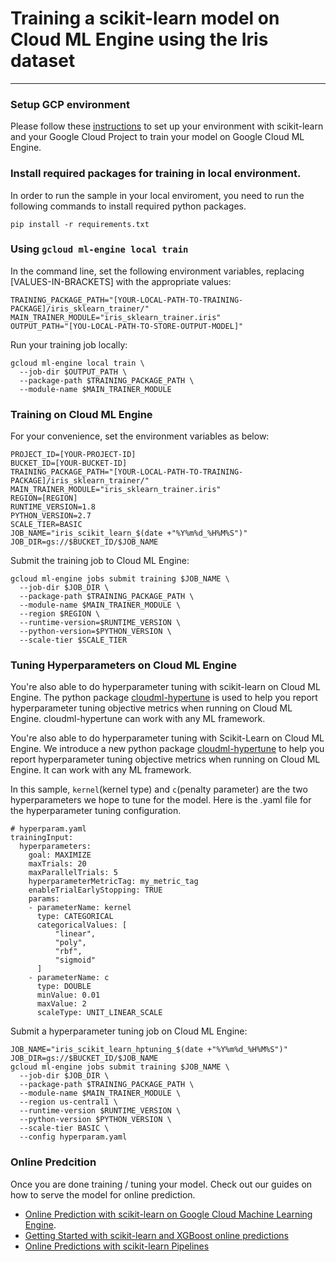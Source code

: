 # Training a scikit-learn model on Cloud ML Engine using the Iris dataset

- - -

### Setup GCP environment
Please follow these [instructions](https://cloud.google.com/ml-engine/docs/scikit/getting-started-training#before_you_begin) to set up your environment with scikit-learn and your Google Cloud Project to train your model on Google Cloud ML Engine.


### Install required packages for training in local environment.
In order to run the sample in your local enviroment, you need to
run the following commands to install required python packages.
```
pip install -r requirements.txt
```

### Using `gcloud ml-engine local train`
In the command line, set the following environment variables, replacing [VALUES-IN-BRACKETS] with the appropriate values:
```
TRAINING_PACKAGE_PATH="[YOUR-LOCAL-PATH-TO-TRAINING-PACKAGE]/iris_sklearn_trainer/"
MAIN_TRAINER_MODULE="iris_sklearn_trainer.iris"
OUTPUT_PATH="[YOU-LOCAL-PATH-TO-STORE-OUTPUT-MODEL]"
```
Run your training job locally:
```
gcloud ml-engine local train \
  --job-dir $OUTPUT_PATH \
  --package-path $TRAINING_PACKAGE_PATH \
  --module-name $MAIN_TRAINER_MODULE
```

### Training on Cloud ML Engine
For your convenience, set the environment variables as below:
```
PROJECT_ID=[YOUR-PROJECT-ID]
BUCKET_ID=[YOUR-BUCKET-ID]
TRAINING_PACKAGE_PATH="[YOUR-LOCAL-PATH-TO-TRAINING-PACKAGE]/iris_sklearn_trainer/"
MAIN_TRAINER_MODULE="iris_sklearn_trainer.iris"
REGION=[REGION]
RUNTIME_VERSION=1.8
PYTHON_VERSION=2.7
SCALE_TIER=BASIC
JOB_NAME="iris_scikit_learn_$(date +"%Y%m%d_%H%M%S")"
JOB_DIR=gs://$BUCKET_ID/$JOB_NAME
```
Submit the training job to Cloud ML Engine:
```
gcloud ml-engine jobs submit training $JOB_NAME \
  --job-dir $JOB_DIR \
  --package-path $TRAINING_PACKAGE_PATH \
  --module-name $MAIN_TRAINER_MODULE \
  --region $REGION \
  --runtime-version=$RUNTIME_VERSION \
  --python-version=$PYTHON_VERSION \
  --scale-tier $SCALE_TIER
```
### Tuning Hyperparameters on Cloud ML Engine
You're also able to do hyperparameter tuning with scikit-learn on Cloud ML Engine. The python package [cloudml-hypertune](https://pypi.org/project/cloudml-hypertune/) is used to help you report hyperparameter tuning objective metrics when running on Cloud ML Engine. cloudml-hypertune can work with any ML framework.

You're also able to do hyperparameter tuning with Scikit-Learn on Cloud ML Engine. We introduce a new python package [cloudml-hypertune](https://pypi.org/project/cloudml-hypertune/) to help you report hyperparameter tuning objective metrics when running on Cloud ML Engine. It can work with any ML framework.

In this sample, `kernel`(kernel type) and `c`(penalty parameter) are the two hyperparameters we hope to tune for the model. Here is the .yaml file for the hyperparameter tuning configuration.
```
# hyperparam.yaml
trainingInput:
  hyperparameters:
    goal: MAXIMIZE
    maxTrials: 20
    maxParallelTrials: 5
    hyperparameterMetricTag: my_metric_tag
    enableTrialEarlyStopping: TRUE 
    params:
    - parameterName: kernel
      type: CATEGORICAL
      categoricalValues: [
          "linear",
          "poly",
          "rbf",
          "sigmoid"
      ]
    - parameterName: c
      type: DOUBLE
      minValue: 0.01
      maxValue: 2
      scaleType: UNIT_LINEAR_SCALE
```
Submit a hyperparameter tuning job on Cloud ML Engine:
```
JOB_NAME="iris_scikit_learn_hptuning_$(date +"%Y%m%d_%H%M%S")"
JOB_DIR=gs://$BUCKET_ID/$JOB_NAME
gcloud ml-engine jobs submit training $JOB_NAME \
  --job-dir $JOB_DIR \
  --package-path $TRAINING_PACKAGE_PATH \
  --module-name $MAIN_TRAINER_MODULE \
  --region us-central1 \
  --runtime-version $RUNTIME_VERSION \
  --python-version $PYTHON_VERSION \
  --scale-tier BASIC \
  --config hyperparam.yaml
```

### Online Predcition
Once you are done training / tuning your model. Check out our guides on how to serve the model for online prediction.
* [Online Prediction with scikit-learn on Google Cloud Machine Learning Engine](https://github.com/GoogleCloudPlatform/cloudml-samples/blob/master/sklearn/notebooks/Online%20Prediction%20with%20scikit-learn.ipynb).
* [Getting Started with scikit-learn and XGBoost online predictions](https://cloud.google.com/ml-engine/docs/scikit/quickstart)
* [Online Predictions with scikit-learn Pipelines](https://cloud.google.com/ml-engine/docs/scikit/using-pipelines)
